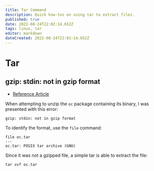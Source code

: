 ```yaml
---
title: Tar Command
description: Quick how-tos on using tar to extract files.
published: true
date: 2022-08-24T22:02:14.652Z
tags: linux, tar
editor: markdown
dateCreated: 2022-08-24T22:02:14.652Z
---
```


# Tar

## gzip: stdin: not in gzip format

- [Reference Article](https://itsfoss.com/how-solve-stdin-gzip-format/)

When attempting to unzip the `oc` package containing its binary, I was presented with this error: 

```
gzip: stdin: not in gzip format
```

To identify the format, use the `file` command:

```
file oc.tar
---
oc.tar: POSIX tar archive (GNU)
```

Since it was not a gzipped file, a simple tar is able to extract the file:

```
tar xvf oc.tar
```
